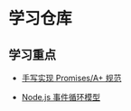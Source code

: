 # 学习仓库

## 学习重点

- [手写实现 Promises/A+ 规范](https://github.com/BogeFE/Document/tree/main/02%20Javascript/Promise/%E5%AE%9E%E7%8E%B0Promise)

- [Node.js 事件循环模型]()